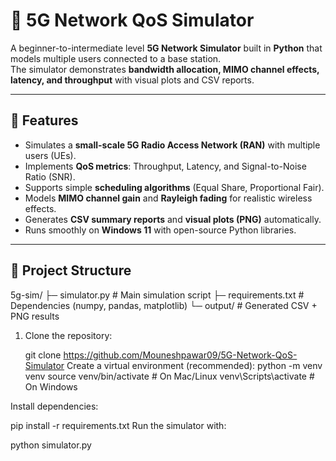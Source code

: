 # 📡 5G Network QoS Simulator

A beginner-to-intermediate level **5G Network Simulator** built in **Python** that models multiple users connected to a base station.  
The simulator demonstrates **bandwidth allocation, MIMO channel effects, latency, and throughput** with visual plots and CSV reports.  

---

## 🚀 Features
- Simulates a **small-scale 5G Radio Access Network (RAN)** with multiple users (UEs).
- Implements **QoS metrics**: Throughput, Latency, and Signal-to-Noise Ratio (SNR).
- Supports simple **scheduling algorithms** (Equal Share, Proportional Fair).
- Models **MIMO channel gain** and **Rayleigh fading** for realistic wireless effects.
- Generates **CSV summary reports** and **visual plots (PNG)** automatically.
- Runs smoothly on **Windows 11** with open-source Python libraries.

---

## 📂 Project Structure
5g-sim/
├─ simulator.py # Main simulation script
├─ requirements.txt # Dependencies (numpy, pandas, matplotlib)
└─ output/ # Generated CSV + PNG results
1. Clone the repository:

   git clone https://github.com/Mouneshpawar09/5G-Network-QoS-Simulator
Create a virtual environment (recommended):
python -m venv venv
source venv/bin/activate   # On Mac/Linux
venv\Scripts\activate      # On Windows

Install dependencies:

pip install -r requirements.txt
Run the simulator with:

python simulator.py
